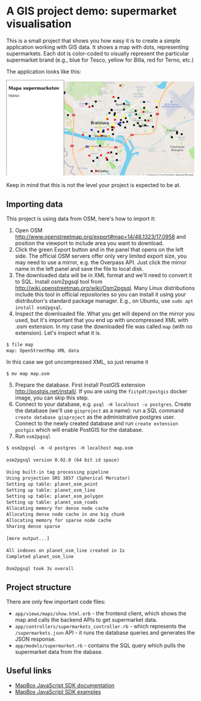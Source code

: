 # A GIS project demo: supermarket visualisation

This is a small project that shows you how easy it is to create a simple
application working with GIS data.  It shows a map with dots, representing
supermarkets. Each dot is color-coded to visually represent the particular
supermarket brand (e.g., blue for Tesco, yellow for Billa, red for Terno, etc.)

The application looks like this:

![Screenshot](screenshot.png)

Keep in mind that this is not the level your project is expected to be at.

## Importing data

This project is using data from OSM, here's how to import it:

1. Open OSM http://www.openstreetmap.org/export#map=14/48.1323/17.0958 and position the viewport to include area you want to download.
2. Click the green Export button and in the panel that opens on the left side. The official OSM servers offer only very limited export size, you may need to use a mirror, e.g. the Overpass API. Just click the mirror name in the left panel and save the file to local disk.
3. The downloaded data will be in XML format and we'll need to convert it to SQL. Install osm2pgsql tool from http://wiki.openstreetmap.org/wiki/Osm2pgsql. Many Linux distributions include this tool in official repositories so you can install it using your distribution's standard package manager. E.g., on Ubuntu, use `sudo apt install osm2pgsql`.
4. Inspect the downloaded file. What you get will depend on the mirror you used, but it's important that you end up with uncompressed XML with .osm extension. In my case the downloaded file was called `map` (with no extension). Let's inspect what it is.
```
$ file map
map: OpenStreetMap XML data
```
In this case we got uncompressed XML, so just rename it
````
$ mv map map.osm
````
5. Prepare the database. First install PostGIS extension http://postgis.net/install/. If you are using the `fiitpdt/postgis` docker image, you can skip this step.
6. Connect to your database, e.g. `psql -H localhost -u postgres`. Create the database (we'll use `gisproject` as a name): run a SQL command `create database gisproject` as the administrative postgres user. Connect to the newly created database and run `create extension postgis` which will enable PostGIS for the database.
7. Run `osm2pgsql`
````
$ osm2pgsql -m -U postgres -H localhost map.osm

osm2pgsql version 0.92.0 (64 bit id space)

Using built-in tag processing pipeline
Using projection SRS 3857 (Spherical Mercator)
Setting up table: planet_osm_point
Setting up table: planet_osm_line
Setting up table: planet_osm_polygon
Setting up table: planet_osm_roads
Allocating memory for dense node cache
Allocating dense node cache in one big chunk
Allocating memory for sparse node cache
Sharing dense sparse

[more output...]

All indexes on planet_osm_line created in 1s
Completed planet_osm_line

Osm2pgsql took 3s overall

````

## Project structure

There are only few important code files:

- `app/views/maps/show.html.erb` - the frontend client, which shows the map and calls the backend APIs to get supermarket data.
- `app/controllers/supermarkets_controller.rb` - which represents the `/supermarkets.json` API - it runs the database queries and generates the JSON response.
- `app/models/supermarket.rb` - contains the SQL query which pulls the supermarket data from the dabase.


## Useful links

- [MapBox JavaScript SDK documentation](https://docs.mapbox.com/mapbox-gl-js/api/)
- [MapBox JavaScript SDK examples](https://docs.mapbox.com/mapbox-gl-js/examples/)
